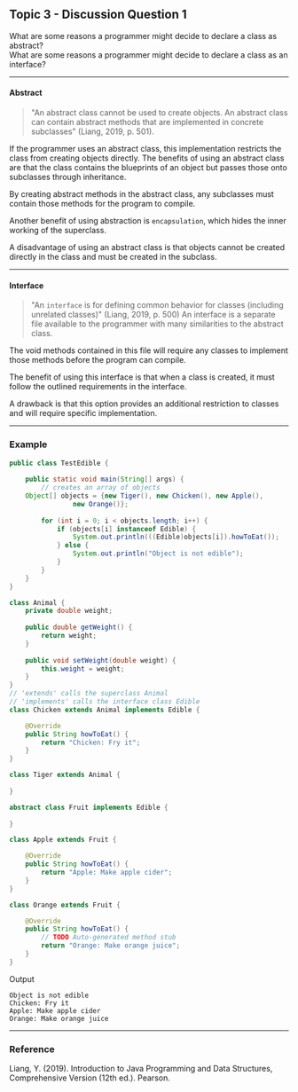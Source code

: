 ## Topic 3 - Discussion Question 1

What are some reasons a programmer might decide to declare a class as abstract? 
<br>What are some reasons a programmer might decide to declare a class as an interface?

--- 
#### Abstract
> "An abstract class cannot be used to create objects. An abstract class can contain abstract methods that are implemented in concrete subclasses" (Liang, 2019, p. 501).

If the programmer uses an abstract class, this implementation restricts the class from creating objects directly. The benefits of using an abstract class are that the class contains the blueprints of an object but passes those onto subclasses through inheritance. 

By creating abstract methods in the abstract class, any subclasses must contain those methods for the program to compile. 

Another benefit of using abstraction is `encapsulation`, which hides the inner working of the superclass. 

A disadvantage of using an abstract class is that objects cannot be created directly in the class and must be created in the subclass.

---
#### Interface
> "An `interface` is for defining common behavior for classes (including unrelated classes)" (Liang, 2019, p. 500)
An interface is a separate file available to the programmer with many similarities to the abstract class. 

The void methods contained in this file will require any classes to implement those methods before the program can compile. 

The benefit of using this interface is that when a class is created, it must follow the outlined requirements in the interface. 

A drawback is that this option provides an additional restriction to classes and will require specific implementation.

---
### Example
``` Java
public class TestEdible {
	
	public static void main(String[] args) {
		// creates an array of objects
    Object[] objects = {new Tiger(), new Chicken(), new Apple(),
				new Orange()};
		
		for (int i = 0; i < objects.length; i++) {
			if (objects[i] instanceof Edible) {
				System.out.println(((Edible)objects[i]).howToEat());
			} else {
				System.out.println("Object is not edible");
			}
		}
	}
}

class Animal {
	private double weight;
	
	public double getWeight() {
		return weight;
	}
	
	public void setWeight(double weight) {
		this.weight = weight;
	}
}
// 'extends' calls the superclass Animal
// 'implements' calls the interface class Edible
class Chicken extends Animal implements Edible {

	@Override
	public String howToEat() {
		return "Chicken: Fry it";
	}
}

class Tiger extends Animal {
	
}

abstract class Fruit implements Edible {
	
}

class Apple extends Fruit {

	@Override
	public String howToEat() {
		return "Apple: Make apple cider";
	}
}

class Orange extends Fruit {

	@Override
	public String howToEat() {
		// TODO Auto-generated method stub
		return "Orange: Make orange juice";
	}
}
```
Output
``` 
Object is not edible
Chicken: Fry it
Apple: Make apple cider
Orange: Make orange juice
```
---
### Reference
Liang, Y. (2019). Introduction to Java Programming and Data Structures, Comprehensive Version (12th ed.). Pearson.
